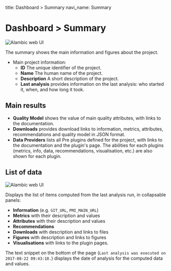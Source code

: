 title: Dashboard > Summary
navi_name: Summary

# Dashboard > Summary

![Alambic web UI](/images/users_summary.png)

The summary shows the main information and figures about the project.

* Main project information:
  * **ID** The unique identifier of the project.
  * **Name** The human name of the project.
  * **Description** A short description of the project.
  * **Last analysis** provides information on the last analysis: who started it, when, and how long it took.

## Main results

* **Quality Model** shows the value of main quality attributes, with links to the documentation.
* **Downloads** provides download links to information, metrics, attributes, recommendations and quality model in JSON format.
* **Data Providers** lists all Pre plugins defined for the project, with links to the documentation and the plugin's page. The abilities for each plugins (metrics, info, data, recommendations, visualisation, etc.) are also shown for each plugin.

## List of data

![Alambic web UI](/images/users_summary_recs.png)

Displays the list of items computed from the last analysis run, in collapsable panels:

* **Information** (e.g. `GIT_URL`, `PMI_MAIN_URL`)
* **Metrics** with their description and values
* **Attributes** with their description and values
* **Recommendations**
* **Downloads** with description and links to files
* **Figures** with description and links to figures
* **Visualisations** with links to the plugin pages.

The text snippet on the bottom of the page (`Last analysis was executed on 2017-08-22 09:43:10.`) displays the date of analysis for the computed data and values.
